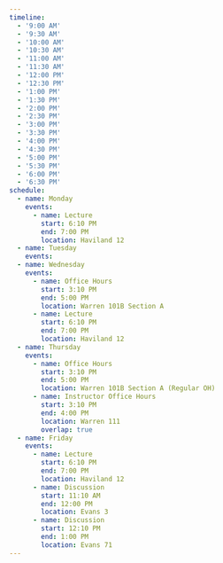 ```yaml
---
timeline:
  - '9:00 AM'
  - '9:30 AM'
  - '10:00 AM'
  - '10:30 AM'
  - '11:00 AM'
  - '11:30 AM'
  - '12:00 PM'
  - '12:30 PM'
  - '1:00 PM'
  - '1:30 PM'
  - '2:00 PM'
  - '2:30 PM'
  - '3:00 PM'
  - '3:30 PM'
  - '4:00 PM'
  - '4:30 PM'
  - '5:00 PM'
  - '5:30 PM'
  - '6:00 PM'
  - '6:30 PM'
schedule:
  - name: Monday
    events:
      - name: Lecture
        start: 6:10 PM
        end: 7:00 PM
        location: Haviland 12
  - name: Tuesday
    events:
  - name: Wednesday
    events:
      - name: Office Hours
        start: 3:10 PM
        end: 5:00 PM
        location: Warren 101B Section A
      - name: Lecture
        start: 6:10 PM
        end: 7:00 PM
        location: Haviland 12
  - name: Thursday
    events:
      - name: Office Hours
        start: 3:10 PM
        end: 5:00 PM
        location: Warren 101B Section A (Regular OH)
      - name: Instructor Office Hours
        start: 3:10 PM
        end: 4:00 PM
        location: Warren 111
        overlap: true
  - name: Friday
    events:
      - name: Lecture
        start: 6:10 PM
        end: 7:00 PM
        location: Haviland 12
      - name: Discussion
        start: 11:10 AM
        end: 12:00 PM
        location: Evans 3
      - name: Discussion
        start: 12:10 PM
        end: 1:00 PM
        location: Evans 71
---
```

